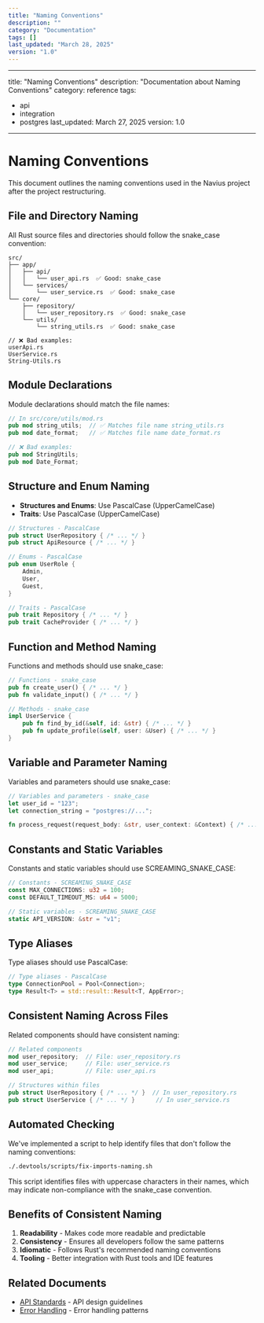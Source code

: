 ```yaml
---
title: "Naming Conventions"
description: ""
category: "Documentation"
tags: []
last_updated: "March 28, 2025"
version: "1.0"
---
```


---
title: "Naming Conventions"
description: "Documentation about Naming Conventions"
category: reference
tags:
  - api
  - integration
  - postgres
last_updated: March 27, 2025
version: 1.0
---
# Naming Conventions

This document outlines the naming conventions used in the Navius project after the project restructuring.

## File and Directory Naming

All Rust source files and directories should follow the snake_case convention:

```
src/
├── app/
│   ├── api/
│   │   └── user_api.rs  ✅ Good: snake_case
│   └── services/
│       └── user_service.rs  ✅ Good: snake_case
└── core/
    ├── repository/
    │   └── user_repository.rs  ✅ Good: snake_case
    └── utils/
        └── string_utils.rs  ✅ Good: snake_case

// ❌ Bad examples:
userApi.rs
UserService.rs
String-Utils.rs
```

## Module Declarations

Module declarations should match the file names:

```rust
// In src/core/utils/mod.rs
pub mod string_utils;  // ✅ Matches file name string_utils.rs
pub mod date_format;   // ✅ Matches file name date_format.rs

// ❌ Bad examples:
pub mod StringUtils;
pub mod Date_Format;
```

## Structure and Enum Naming

- **Structures and Enums**: Use PascalCase (UpperCamelCase)
- **Traits**: Use PascalCase (UpperCamelCase)

```rust
// Structures - PascalCase
pub struct UserRepository { /* ... */ }
pub struct ApiResource { /* ... */ }

// Enums - PascalCase
pub enum UserRole {
    Admin,
    User,
    Guest,
}

// Traits - PascalCase
pub trait Repository { /* ... */ }
pub trait CacheProvider { /* ... */ }
```

## Function and Method Naming

Functions and methods should use snake_case:

```rust
// Functions - snake_case
pub fn create_user() { /* ... */ }
pub fn validate_input() { /* ... */ }

// Methods - snake_case
impl UserService {
    pub fn find_by_id(&self, id: &str) { /* ... */ }
    pub fn update_profile(&self, user: &User) { /* ... */ }
}
```

## Variable and Parameter Naming

Variables and parameters should use snake_case:

```rust
// Variables and parameters - snake_case
let user_id = "123";
let connection_string = "postgres://...";

fn process_request(request_body: &str, user_context: &Context) { /* ... */ }
```

## Constants and Static Variables

Constants and static variables should use SCREAMING_SNAKE_CASE:

```rust
// Constants - SCREAMING_SNAKE_CASE
const MAX_CONNECTIONS: u32 = 100;
const DEFAULT_TIMEOUT_MS: u64 = 5000;

// Static variables - SCREAMING_SNAKE_CASE
static API_VERSION: &str = "v1";
```

## Type Aliases

Type aliases should use PascalCase:

```rust
// Type aliases - PascalCase
type ConnectionPool = Pool<Connection>;
type Result<T> = std::result::Result<T, AppError>;
```

## Consistent Naming Across Files

Related components should have consistent naming:

```rust
// Related components
mod user_repository;  // File: user_repository.rs
mod user_service;     // File: user_service.rs
mod user_api;         // File: user_api.rs

// Structures within files
pub struct UserRepository { /* ... */ }  // In user_repository.rs
pub struct UserService { /* ... */ }      // In user_service.rs
```

## Automated Checking

We've implemented a script to help identify files that don't follow the naming conventions:

```bash
./.devtools/scripts/fix-imports-naming.sh
```

This script identifies files with uppercase characters in their names, which may indicate non-compliance with the snake_case convention.

## Benefits of Consistent Naming

1. **Readability** - Makes code more readable and predictable
2. **Consistency** - Ensures all developers follow the same patterns
3. **Idiomatic** - Follows Rust's recommended naming conventions
4. **Tooling** - Better integration with Rust tools and IDE features 

## Related Documents
- [API Standards](api-standards.md) - API design guidelines
- [Error Handling](error-handling.md) - Error handling patterns
